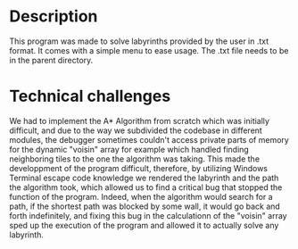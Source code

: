 # Description
This program was made to solve labyrinths provided by the user in .txt format. It comes with a simple menu to ease usage. The .txt file needs to be in the parent directory.

# Technical challenges
We had to implement the A* Algorithm from scratch which was initially difficult, and due to the way we subdivided the codebase in different modules, the debugger sometimes couldn't access private parts of memory for the dynamic "voisin" array for example which handled finding neighboring tiles to the one the algorithm was taking. This made the developpment of the program difficult, therefore, by utilizing Windows Terminal escape code knowledge we rendered the labyrinth and the path the algorithm took, which allowed us to find a critical bug that stopped the function of the program. Indeed, when the algorithm would search for a path, if the shortest path was blocked by some wall, it would go back and forth indefinitely, and fixing this bug in the calculationn of the "voisin" array sped up the execution of the program and allowed it to actually solve any labyrinth.

